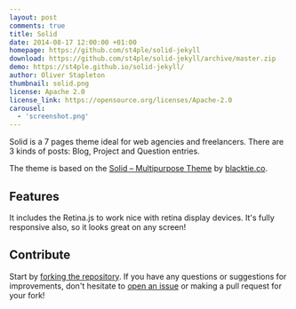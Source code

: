 ```yaml
---
layout: post
comments: true
title: Solid
date: 2014-08-17 12:00:00 +01:00
homepage: https://github.com/st4ple/solid-jekyll
download: https://github.com/st4ple/solid-jekyll/archive/master.zip
demo: https://st4ple.github.io/solid-jekyll/
author: Oliver Stapleton
thumbnail: solid.png
license: Apache 2.0
license_link: https://opensource.org/licenses/Apache-2.0
carousel:
  - 'screenshot.png'
---
```


Solid is a 7 pages theme ideal for web agencies and freelancers. There are 3 kinds of posts: Blog, Project and Question entries.

The theme is based on the [Solid – Multipurpose Theme](https://www.blacktie.co/2014/05/solid-multipurpose-theme/) by [blacktie.co](https://www.blacktie.co/).

## Features

It includes the Retina.js to work nice with retina display devices. It's fully responsive also, so it looks great on any screen!

## Contribute

Start by [forking the repository](https://github.com/st4ple/solid-jekyll/fork).
If you have any questions or suggestions for improvements, don't hesitate to [open an issue](https://github.com/st4ple/solid-jekyll/issues/new) or making a pull request for your fork!
